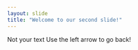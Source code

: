 ```yaml
---
layout: slide
title: "Welcome to our second slide!"
---
```

Not your text
Use the left arrow to go back!